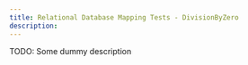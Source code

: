 ```yaml
---
title: Relational Database Mapping Tests - DivisionByZero
description:
---
```


TODO: Some dummy description